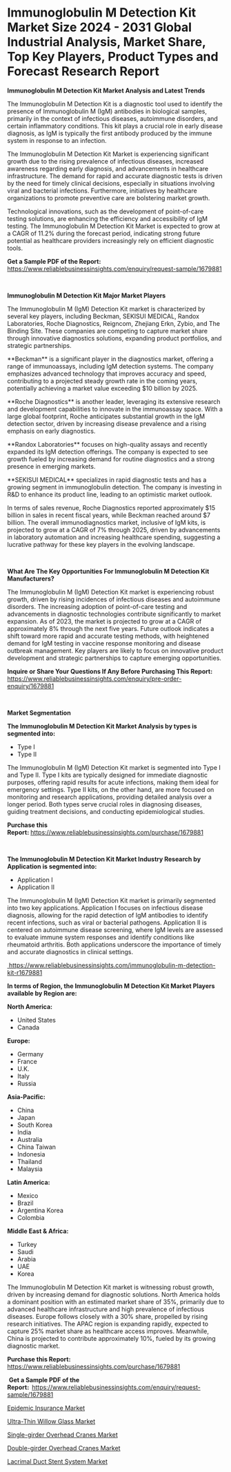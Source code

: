 <p><h1>Immunoglobulin M Detection Kit Market Size 2024 - 2031 Global Industrial Analysis, Market Share, Top Key Players, Product Types and Forecast Research Report</h1></p><p><strong>Immunoglobulin M Detection Kit Market Analysis and Latest Trends</strong></p>
<p><p>The Immunoglobulin M Detection Kit is a diagnostic tool used to identify the presence of Immunoglobulin M (IgM) antibodies in biological samples, primarily in the context of infectious diseases, autoimmune disorders, and certain inflammatory conditions. This kit plays a crucial role in early disease diagnosis, as IgM is typically the first antibody produced by the immune system in response to an infection.</p><p>The Immunoglobulin M Detection Kit Market is experiencing significant growth due to the rising prevalence of infectious diseases, increased awareness regarding early diagnosis, and advancements in healthcare infrastructure. The demand for rapid and accurate diagnostic tests is driven by the need for timely clinical decisions, especially in situations involving viral and bacterial infections. Furthermore, initiatives by healthcare organizations to promote preventive care are bolstering market growth. </p><p>Technological innovations, such as the development of point-of-care testing solutions, are enhancing the efficiency and accessibility of IgM testing. The Immunoglobulin M Detection Kit Market is expected to grow at a CAGR of 11.2% during the forecast period, indicating strong future potential as healthcare providers increasingly rely on efficient diagnostic tools.</p></p>
<p><strong>Get a Sample PDF of the Report:&nbsp;</strong> <a href="https://www.reliablebusinessinsights.com/enquiry/request-sample/1679881?utm_campaign=63&utm_medium=2&utm_source=Github&utm_content=ia&utm_term=14102024&utm_id=immunoglobulin-m-detection-kit">https://www.reliablebusinessinsights.com/enquiry/request-sample/1679881</a></p>
<p>&nbsp;</p>
<p><strong>Immunoglobulin M Detection Kit Major Market Players</strong></p>
<p><p>The Immunoglobulin M (IgM) Detection Kit market is characterized by several key players, including Beckman, SEKISUI MEDICAL, Randox Laboratories, Roche Diagnostics, Reigncom, Zhejiang Erkn, Zybio, and The Binding Site. These companies are competing to capture market share through innovative diagnostics solutions, expanding product portfolios, and strategic partnerships.</p><p>**Beckman** is a significant player in the diagnostics market, offering a range of immunoassays, including IgM detection systems. The company emphasizes advanced technology that improves accuracy and speed, contributing to a projected steady growth rate in the coming years, potentially achieving a market value exceeding $10 billion by 2025.</p><p>**Roche Diagnostics** is another leader, leveraging its extensive research and development capabilities to innovate in the immunoassay space. With a large global footprint, Roche anticipates substantial growth in the IgM detection sector, driven by increasing disease prevalence and a rising emphasis on early diagnostics.</p><p>**Randox Laboratories** focuses on high-quality assays and recently expanded its IgM detection offerings. The company is expected to see growth fueled by increasing demand for routine diagnostics and a strong presence in emerging markets.</p><p>**SEKISUI MEDICAL** specializes in rapid diagnostic tests and has a growing segment in immunoglobulin detection. The company is investing in R&D to enhance its product line, leading to an optimistic market outlook.</p><p>In terms of sales revenue, Roche Diagnostics reported approximately $15 billion in sales in recent fiscal years, while Beckman reached around $7 billion. The overall immunodiagnostics market, inclusive of IgM kits, is projected to grow at a CAGR of 7% through 2025, driven by advancements in laboratory automation and increasing healthcare spending, suggesting a lucrative pathway for these key players in the evolving landscape.</p></p>
<p>&nbsp;</p>
<p><strong>What Are The Key Opportunities For Immunoglobulin M Detection Kit Manufacturers?</strong></p>
<p><p>The Immunoglobulin M (IgM) Detection Kit market is experiencing robust growth, driven by rising incidences of infectious diseases and autoimmune disorders. The increasing adoption of point-of-care testing and advancements in diagnostic technologies contribute significantly to market expansion. As of 2023, the market is projected to grow at a CAGR of approximately 8% through the next five years. Future outlook indicates a shift toward more rapid and accurate testing methods, with heightened demand for IgM testing in vaccine response monitoring and disease outbreak management. Key players are likely to focus on innovative product development and strategic partnerships to capture emerging opportunities.</p></p>
<p><strong>Inquire or Share Your Questions If Any Before Purchasing This Report:</strong> <a href="https://www.reliablebusinessinsights.com/enquiry/pre-order-enquiry/1679881?utm_campaign=63&utm_medium=2&utm_source=Github&utm_content=ia&utm_term=14102024&utm_id=immunoglobulin-m-detection-kit">https://www.reliablebusinessinsights.com/enquiry/pre-order-enquiry/1679881</a></p>
<p>&nbsp;</p>
<p><strong>Market Segmentation</strong></p>
<p><strong>The Immunoglobulin M Detection Kit Market Analysis by types is segmented into:</strong></p>
<p><ul><li>Type I</li><li>Type II</li></ul></p>
<p><p>The Immunoglobulin M (IgM) Detection Kit market is segmented into Type I and Type II. Type I kits are typically designed for immediate diagnostic purposes, offering rapid results for acute infections, making them ideal for emergency settings. Type II kits, on the other hand, are more focused on monitoring and research applications, providing detailed analysis over a longer period. Both types serve crucial roles in diagnosing diseases, guiding treatment decisions, and conducting epidemiological studies.</p></p>
<p><strong>Purchase this Report:&nbsp;</strong><a href="https://www.reliablebusinessinsights.com/purchase/1679881?utm_campaign=63&utm_medium=2&utm_source=Github&utm_content=ia&utm_term=14102024&utm_id=immunoglobulin-m-detection-kit">https://www.reliablebusinessinsights.com/purchase/1679881</a></p>
<p>&nbsp;</p>
<p><strong>The Immunoglobulin M Detection Kit Market Industry Research by Application is segmented into:</strong></p>
<p><ul><li>Application I</li><li>Application II</li></ul></p>
<p><p>The Immunoglobulin M (IgM) Detection Kit market is primarily segmented into two key applications. Application I focuses on infectious disease diagnosis, allowing for the rapid detection of IgM antibodies to identify recent infections, such as viral or bacterial pathogens. Application II is centered on autoimmune disease screening, where IgM levels are assessed to evaluate immune system responses and identify conditions like rheumatoid arthritis. Both applications underscore the importance of timely and accurate diagnostics in clinical settings.</p></p>
<p><a href="https://www.reliablebusinessinsights.com/immunoglobulin-m-detection-kit-r1679881?utm_campaign=63&utm_medium=2&utm_source=Github&utm_content=ia&utm_term=14102024&utm_id=immunoglobulin-m-detection-kit">&nbsp;https://www.reliablebusinessinsights.com/immunoglobulin-m-detection-kit-r1679881</a></p>
<p><strong>In terms of Region, the Immunoglobulin M Detection Kit Market Players available by Region are:</strong></p>
<p>
    <p> <strong> North America: </strong>
        <ul>
            <li>United States</li>
            <li>Canada</li>
        </ul>
        </p> 
    <p> <strong> Europe: </strong>
        <ul>
            <li>Germany</li>
            <li>France</li>
            <li>U.K.</li>
            <li>Italy</li>
            <li>Russia</li>
        </ul>
        </p> 
    <p> <strong> Asia-Pacific: </strong>
        <ul>
            <li>China</li>
            <li>Japan</li>
            <li>South Korea</li>
            <li>India</li>
            <li>Australia</li>
            <li>China Taiwan</li>
            <li>Indonesia</li>
            <li>Thailand</li>
            <li>Malaysia</li>
        </ul>
        </p> 
    <p> <strong> Latin America: </strong>
        <ul>
            <li>Mexico</li>
            <li>Brazil</li>
            <li>Argentina Korea</li>
            <li>Colombia</li>
        </ul>
        </p> 
    <p> <strong> Middle East & Africa: </strong>
        <ul>
            <li>Turkey</li>
            <li>Saudi</li>
            <li>Arabia</li>
            <li>UAE</li>
            <li>Korea</li>
        </ul>
    </p>
    </p>
<p><p>The Immunoglobulin M Detection Kit market is witnessing robust growth, driven by increasing demand for diagnostic solutions. North America holds a dominant position with an estimated market share of 35%, primarily due to advanced healthcare infrastructure and high prevalence of infectious diseases. Europe follows closely with a 30% share, propelled by rising research initiatives. The APAC region is expanding rapidly, expected to capture 25% market share as healthcare access improves. Meanwhile, China is projected to contribute approximately 10%, fueled by its growing diagnostic market.</p></p>
<p><strong>Purchase this Report: </strong><a href="https://www.reliablebusinessinsights.com/purchase/1679881?utm_campaign=63&utm_medium=2&utm_source=Github&utm_content=ia&utm_term=14102024&utm_id=immunoglobulin-m-detection-kit">https://www.reliablebusinessinsights.com/purchase/1679881</a></p>
<p>&nbsp;<strong>Get a Sample PDF of the Report:&nbsp;&nbsp;</strong><a href="https://www.reliablebusinessinsights.com/enquiry/request-sample/1679881?utm_campaign=63&utm_medium=2&utm_source=Github&utm_content=ia&utm_term=14102024&utm_id=immunoglobulin-m-detection-kit">https://www.reliablebusinessinsights.com/enquiry/request-sample/1679881</a></p>
<p><strong></strong></p>
<p><p><a href="https://github.com/Annahawkins697/Market-Research-Report-List-1/blob/main/epidemic-insurance-market.md?utm_campaign=63&utm_medium=2&utm_source=Github&utm_content=ia&utm_term=14102024&utm_id=immunoglobulin-m-detection-kit">Epidemic Insurance Market</a></p><p><a href="https://www.linkedin.com/pulse/mapping-ultra-thin-willow-glass-market-trends-challenges-breakthroughs-jx5of?utm_campaign=63&utm_medium=2&utm_source=Github&utm_content=ia&utm_term=14102024&utm_id=immunoglobulin-m-detection-kit">Ultra-Thin Willow Glass Market</a></p><p><a href="https://www.linkedin.com/pulse/global-single-girder-overhead-cranes-market-trends-forecasts-kqvlf?utm_campaign=63&utm_medium=2&utm_source=Github&utm_content=ia&utm_term=14102024&utm_id=immunoglobulin-m-detection-kit">Single-girder Overhead Cranes Market</a></p><p><a href="https://www.linkedin.com/pulse/global-double-girder-overhead-cranes-market-projected-qqohf?utm_campaign=63&utm_medium=2&utm_source=Github&utm_content=ia&utm_term=14102024&utm_id=immunoglobulin-m-detection-kit">Double-girder Overhead Cranes Market</a></p><p><a href="https://github.com/WashimHussain441/Market-Research-Report-List-1/blob/main/lacrimal-duct-stent-system-market.md?utm_campaign=63&utm_medium=2&utm_source=Github&utm_content=ia&utm_term=14102024&utm_id=immunoglobulin-m-detection-kit">Lacrimal Duct Stent System Market</a></p></p>